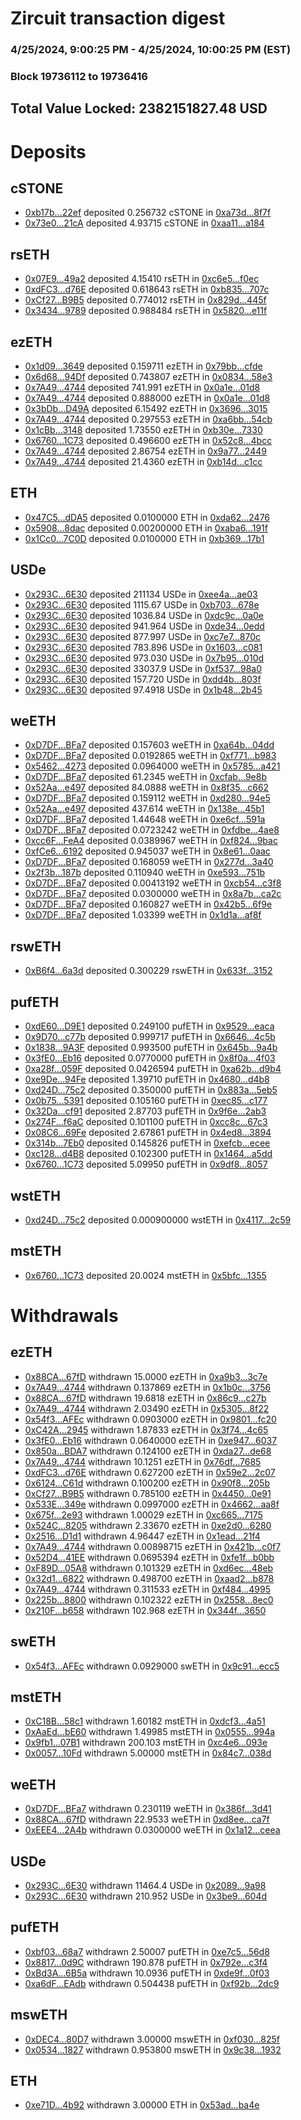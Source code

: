 # Zircuit transaction digest
### 4/25/2024, 9:00:25 PM - 4/25/2024, 10:00:25 PM (EST)
### Block 19736112 to 19736416

## Total Value Locked: 2382151827.48 USD

# Deposits
## cSTONE
- [0xb17b...22ef](https://etherscan.io/address/0xb17bE0043196cC43E14b689923B74bD7D4dc22ef) deposited 0.256732 cSTONE in [0xa73d...8f7f](https://etherscan.io/tx/0xb17bE0043196cC43E14b689923B74bD7D4dc22ef)
- [0x73e0...21cA](https://etherscan.io/address/0x73e0F7352502C58B09056C6ce7CF5698286121cA) deposited 4.93715 cSTONE in [0xaa11...a184](https://etherscan.io/tx/0x73e0F7352502C58B09056C6ce7CF5698286121cA)
## rsETH
- [0x07E9...49a2](https://etherscan.io/address/0x07E9aA40272429a4E2Ee072208FdEB76407249a2) deposited 4.15410 rsETH in [0xc6e5...f0ec](https://etherscan.io/tx/0x07E9aA40272429a4E2Ee072208FdEB76407249a2)
- [0xdFC3...d76E](https://etherscan.io/address/0xdFC30c075019Bb671d60D84242d814f3cdf8d76E) deposited 0.618643 rsETH in [0xb835...707c](https://etherscan.io/tx/0xdFC30c075019Bb671d60D84242d814f3cdf8d76E)
- [0xCf27...B9B5](https://etherscan.io/address/0xCf27137f2887e5634aFe103f3B3c9a92a8eEB9B5) deposited 0.774012 rsETH in [0x829d...445f](https://etherscan.io/tx/0xCf27137f2887e5634aFe103f3B3c9a92a8eEB9B5)
- [0x3434...9789](https://etherscan.io/address/0x34349c5569e7B846c3558961552D2202760A9789) deposited 0.988484 rsETH in [0x5820...e11f](https://etherscan.io/tx/0x34349c5569e7B846c3558961552D2202760A9789)
## ezETH
- [0x1d09...3649](https://etherscan.io/address/0x1d09ebfEb3F96AdC0F169ccA810d6a320B0C3649) deposited 0.159711 ezETH in [0x79bb...cfde](https://etherscan.io/tx/0x1d09ebfEb3F96AdC0F169ccA810d6a320B0C3649)
- [0x6d68...94Df](https://etherscan.io/address/0x6d68721bD78b1cD6bb311229067145B25A5894Df) deposited 0.743807 ezETH in [0x0834...58e3](https://etherscan.io/tx/0x6d68721bD78b1cD6bb311229067145B25A5894Df)
- [0x7A49...4744](https://etherscan.io/address/0x7A493Be5c2ce014cD049Bf178a1ac0Db1B434744) deposited 741.991 ezETH in [0x0a1e...01d8](https://etherscan.io/tx/0x7A493Be5c2ce014cD049Bf178a1ac0Db1B434744)
- [0x7A49...4744](https://etherscan.io/address/0x7A493Be5c2ce014cD049Bf178a1ac0Db1B434744) deposited 0.888000 ezETH in [0x0a1e...01d8](https://etherscan.io/tx/0x7A493Be5c2ce014cD049Bf178a1ac0Db1B434744)
- [0x3bDb...D49A](https://etherscan.io/address/0x3bDb6119802EF01EAb4E2A74BEDB5e0227BeD49A) deposited 6.15492 ezETH in [0x3696...3015](https://etherscan.io/tx/0x3bDb6119802EF01EAb4E2A74BEDB5e0227BeD49A)
- [0x7A49...4744](https://etherscan.io/address/0x7A493Be5c2ce014cD049Bf178a1ac0Db1B434744) deposited 0.297553 ezETH in [0xa6bb...54cb](https://etherscan.io/tx/0x7A493Be5c2ce014cD049Bf178a1ac0Db1B434744)
- [0x1cBb...3148](https://etherscan.io/address/0x1cBb8995Eff34d2f1c9a4Af86D7dCEA41e583148) deposited 1.73550 ezETH in [0xb30e...7330](https://etherscan.io/tx/0x1cBb8995Eff34d2f1c9a4Af86D7dCEA41e583148)
- [0x6760...1C73](https://etherscan.io/address/0x67602060c3B727697432cDA9F12Bfe81C12A1C73) deposited 0.496600 ezETH in [0x52c8...4bcc](https://etherscan.io/tx/0x67602060c3B727697432cDA9F12Bfe81C12A1C73)
- [0x7A49...4744](https://etherscan.io/address/0x7A493Be5c2ce014cD049Bf178a1ac0Db1B434744) deposited 2.86754 ezETH in [0x9a77...2449](https://etherscan.io/tx/0x7A493Be5c2ce014cD049Bf178a1ac0Db1B434744)
- [0x7A49...4744](https://etherscan.io/address/0x7A493Be5c2ce014cD049Bf178a1ac0Db1B434744) deposited 21.4360 ezETH in [0xb14d...c1cc](https://etherscan.io/tx/0x7A493Be5c2ce014cD049Bf178a1ac0Db1B434744)
## ETH
- [0x47C5...dDA5](https://etherscan.io/address/0x47C506b98B0FB320c1Fe98F52CA928fE7255dDA5) deposited 0.0100000 ETH in [0xda62...2476](https://etherscan.io/tx/0x47C506b98B0FB320c1Fe98F52CA928fE7255dDA5)
- [0x5908...8dac](https://etherscan.io/address/0x590844bE41FeD94c2A09cf8A3a0252fe4c368dac) deposited 0.00200000 ETH in [0xaba6...191f](https://etherscan.io/tx/0x590844bE41FeD94c2A09cf8A3a0252fe4c368dac)
- [0x1Cc0...7C0D](https://etherscan.io/address/0x1Cc00Cc60f0b031Bb8d460358E27ab2857a07C0D) deposited 0.0100000 ETH in [0xb369...17b1](https://etherscan.io/tx/0x1Cc00Cc60f0b031Bb8d460358E27ab2857a07C0D)
## USDe
- [0x293C...6E30](https://etherscan.io/address/0x293C6937D8D82e05B01335F7B33FBA0c8e256E30) deposited 211134 USDe in [0xee4a...ae03](https://etherscan.io/tx/0x293C6937D8D82e05B01335F7B33FBA0c8e256E30)
- [0x293C...6E30](https://etherscan.io/address/0x293C6937D8D82e05B01335F7B33FBA0c8e256E30) deposited 1115.67 USDe in [0xb703...678e](https://etherscan.io/tx/0x293C6937D8D82e05B01335F7B33FBA0c8e256E30)
- [0x293C...6E30](https://etherscan.io/address/0x293C6937D8D82e05B01335F7B33FBA0c8e256E30) deposited 1036.84 USDe in [0xdc9c...0a0e](https://etherscan.io/tx/0x293C6937D8D82e05B01335F7B33FBA0c8e256E30)
- [0x293C...6E30](https://etherscan.io/address/0x293C6937D8D82e05B01335F7B33FBA0c8e256E30) deposited 941.964 USDe in [0xde34...0edd](https://etherscan.io/tx/0x293C6937D8D82e05B01335F7B33FBA0c8e256E30)
- [0x293C...6E30](https://etherscan.io/address/0x293C6937D8D82e05B01335F7B33FBA0c8e256E30) deposited 877.997 USDe in [0xc7e7...870c](https://etherscan.io/tx/0x293C6937D8D82e05B01335F7B33FBA0c8e256E30)
- [0x293C...6E30](https://etherscan.io/address/0x293C6937D8D82e05B01335F7B33FBA0c8e256E30) deposited 783.896 USDe in [0x1603...c081](https://etherscan.io/tx/0x293C6937D8D82e05B01335F7B33FBA0c8e256E30)
- [0x293C...6E30](https://etherscan.io/address/0x293C6937D8D82e05B01335F7B33FBA0c8e256E30) deposited 973.030 USDe in [0x7b95...010d](https://etherscan.io/tx/0x293C6937D8D82e05B01335F7B33FBA0c8e256E30)
- [0x293C...6E30](https://etherscan.io/address/0x293C6937D8D82e05B01335F7B33FBA0c8e256E30) deposited 33037.9 USDe in [0xf537...98a0](https://etherscan.io/tx/0x293C6937D8D82e05B01335F7B33FBA0c8e256E30)
- [0x293C...6E30](https://etherscan.io/address/0x293C6937D8D82e05B01335F7B33FBA0c8e256E30) deposited 157.720 USDe in [0xdd4b...803f](https://etherscan.io/tx/0x293C6937D8D82e05B01335F7B33FBA0c8e256E30)
- [0x293C...6E30](https://etherscan.io/address/0x293C6937D8D82e05B01335F7B33FBA0c8e256E30) deposited 97.4918 USDe in [0x1b48...2b45](https://etherscan.io/tx/0x293C6937D8D82e05B01335F7B33FBA0c8e256E30)
## weETH
- [0xD7DF...BFa7](https://etherscan.io/address/0xD7DF7E085214743530afF339aFC420c7c720BFa7) deposited 0.157603 weETH in [0xa64b...04dd](https://etherscan.io/tx/0xD7DF7E085214743530afF339aFC420c7c720BFa7)
- [0xD7DF...BFa7](https://etherscan.io/address/0xD7DF7E085214743530afF339aFC420c7c720BFa7) deposited 0.0192865 weETH in [0xf771...b983](https://etherscan.io/tx/0xD7DF7E085214743530afF339aFC420c7c720BFa7)
- [0x5462...4273](https://etherscan.io/address/0x54625BA84D1cfb0aCFB507EF9fCe23dB78824273) deposited 0.0964000 weETH in [0x5785...a421](https://etherscan.io/tx/0x54625BA84D1cfb0aCFB507EF9fCe23dB78824273)
- [0xD7DF...BFa7](https://etherscan.io/address/0xD7DF7E085214743530afF339aFC420c7c720BFa7) deposited 61.2345 weETH in [0xcfab...9e8b](https://etherscan.io/tx/0xD7DF7E085214743530afF339aFC420c7c720BFa7)
- [0x52Aa...e497](https://etherscan.io/address/0x52Aa899454998Be5b000Ad077a46Bbe360F4e497) deposited 84.0888 weETH in [0x8f35...c662](https://etherscan.io/tx/0x52Aa899454998Be5b000Ad077a46Bbe360F4e497)
- [0xD7DF...BFa7](https://etherscan.io/address/0xD7DF7E085214743530afF339aFC420c7c720BFa7) deposited 0.159112 weETH in [0xd280...94e5](https://etherscan.io/tx/0xD7DF7E085214743530afF339aFC420c7c720BFa7)
- [0x52Aa...e497](https://etherscan.io/address/0x52Aa899454998Be5b000Ad077a46Bbe360F4e497) deposited 437.614 weETH in [0x138e...45b1](https://etherscan.io/tx/0x52Aa899454998Be5b000Ad077a46Bbe360F4e497)
- [0xD7DF...BFa7](https://etherscan.io/address/0xD7DF7E085214743530afF339aFC420c7c720BFa7) deposited 1.44648 weETH in [0xe6cf...591a](https://etherscan.io/tx/0xD7DF7E085214743530afF339aFC420c7c720BFa7)
- [0xD7DF...BFa7](https://etherscan.io/address/0xD7DF7E085214743530afF339aFC420c7c720BFa7) deposited 0.0723242 weETH in [0xfdbe...4ae8](https://etherscan.io/tx/0xD7DF7E085214743530afF339aFC420c7c720BFa7)
- [0xcc6F...FeA4](https://etherscan.io/address/0xcc6F78E860972d94EaA81a6C6E1987B96ca1FeA4) deposited 0.0389967 weETH in [0xf824...9bac](https://etherscan.io/tx/0xcc6F78E860972d94EaA81a6C6E1987B96ca1FeA4)
- [0xfCe6...6192](https://etherscan.io/address/0xfCe69b5E4c6931e29Be9911E7635737A74986192) deposited 0.945037 weETH in [0x8e61...0aac](https://etherscan.io/tx/0xfCe69b5E4c6931e29Be9911E7635737A74986192)
- [0xD7DF...BFa7](https://etherscan.io/address/0xD7DF7E085214743530afF339aFC420c7c720BFa7) deposited 0.168059 weETH in [0x277d...3a40](https://etherscan.io/tx/0xD7DF7E085214743530afF339aFC420c7c720BFa7)
- [0x2f3b...187b](https://etherscan.io/address/0x2f3b9bF2384862117755463FF07ca028e662187b) deposited 0.110940 weETH in [0xe593...751b](https://etherscan.io/tx/0x2f3b9bF2384862117755463FF07ca028e662187b)
- [0xD7DF...BFa7](https://etherscan.io/address/0xD7DF7E085214743530afF339aFC420c7c720BFa7) deposited 0.00413192 weETH in [0xcb54...c3f8](https://etherscan.io/tx/0xD7DF7E085214743530afF339aFC420c7c720BFa7)
- [0xD7DF...BFa7](https://etherscan.io/address/0xD7DF7E085214743530afF339aFC420c7c720BFa7) deposited 0.0300000 weETH in [0x8a7b...ca2c](https://etherscan.io/tx/0xD7DF7E085214743530afF339aFC420c7c720BFa7)
- [0xD7DF...BFa7](https://etherscan.io/address/0xD7DF7E085214743530afF339aFC420c7c720BFa7) deposited 0.160827 weETH in [0x42b5...6f9e](https://etherscan.io/tx/0xD7DF7E085214743530afF339aFC420c7c720BFa7)
- [0xD7DF...BFa7](https://etherscan.io/address/0xD7DF7E085214743530afF339aFC420c7c720BFa7) deposited 1.03399 weETH in [0x1d1a...af8f](https://etherscan.io/tx/0xD7DF7E085214743530afF339aFC420c7c720BFa7)
## rswETH
- [0xB6f4...6a3d](https://etherscan.io/address/0xB6f4Bf0A29776238f67Fc91A02347A19702a6a3d) deposited 0.300229 rswETH in [0x633f...3152](https://etherscan.io/tx/0xB6f4Bf0A29776238f67Fc91A02347A19702a6a3d)
## pufETH
- [0xdE60...D9E1](https://etherscan.io/address/0xdE602e913Ae01895cdDF7DECf96A9162C527D9E1) deposited 0.249100 pufETH in [0x9529...eaca](https://etherscan.io/tx/0xdE602e913Ae01895cdDF7DECf96A9162C527D9E1)
- [0x9D70...c77b](https://etherscan.io/address/0x9D709456180a6b3e52A320bf140B000641Cfc77b) deposited 0.999717 pufETH in [0x6646...4c5b](https://etherscan.io/tx/0x9D709456180a6b3e52A320bf140B000641Cfc77b)
- [0x1838...9A3F](https://etherscan.io/address/0x1838DEa9752fbF0f634e01d04BF0e9611e739A3F) deposited 0.993500 pufETH in [0x645b...9a4b](https://etherscan.io/tx/0x1838DEa9752fbF0f634e01d04BF0e9611e739A3F)
- [0x3fE0...Eb16](https://etherscan.io/address/0x3fE0c9E9B0d2Bee9Cf82405E31A75555016eEb16) deposited 0.0770000 pufETH in [0x8f0a...4f03](https://etherscan.io/tx/0x3fE0c9E9B0d2Bee9Cf82405E31A75555016eEb16)
- [0xa28f...059F](https://etherscan.io/address/0xa28f0fDc271d3404F4f1477731a5c6e4054F059F) deposited 0.0426594 pufETH in [0xa62b...d9b4](https://etherscan.io/tx/0xa28f0fDc271d3404F4f1477731a5c6e4054F059F)
- [0xe9De...94Fe](https://etherscan.io/address/0xe9Deb769926abf11102D9d3dfbeE72885BF494Fe) deposited 1.39710 pufETH in [0x4680...d4b8](https://etherscan.io/tx/0xe9Deb769926abf11102D9d3dfbeE72885BF494Fe)
- [0xd24D...75c2](https://etherscan.io/address/0xd24D953EC2a9bE9524bCFe491A8349172F4C75c2) deposited 0.350000 pufETH in [0x883a...5eb5](https://etherscan.io/tx/0xd24D953EC2a9bE9524bCFe491A8349172F4C75c2)
- [0x0b75...5391](https://etherscan.io/address/0x0b75B0317F0430cf752f0bfa902bBc00e1dE5391) deposited 0.105160 pufETH in [0xec85...c177](https://etherscan.io/tx/0x0b75B0317F0430cf752f0bfa902bBc00e1dE5391)
- [0x32Da...cf91](https://etherscan.io/address/0x32Da20f5B28FfFe38F9facB9e037fC514184cf91) deposited 2.87703 pufETH in [0x9f6e...2ab3](https://etherscan.io/tx/0x32Da20f5B28FfFe38F9facB9e037fC514184cf91)
- [0x274F...f6aC](https://etherscan.io/address/0x274F7Ce570e60503cC80d84A5Af5456482bCf6aC) deposited 0.101100 pufETH in [0xcc8c...67c3](https://etherscan.io/tx/0x274F7Ce570e60503cC80d84A5Af5456482bCf6aC)
- [0x08C6...69Fe](https://etherscan.io/address/0x08C640F24c76d218E87Fb537D63c1d30B31F69Fe) deposited 2.67861 pufETH in [0x4ed8...3894](https://etherscan.io/tx/0x08C640F24c76d218E87Fb537D63c1d30B31F69Fe)
- [0x314b...7Eb0](https://etherscan.io/address/0x314b657c87ACAE85d2f7654eBb14f5e319367Eb0) deposited 0.145826 pufETH in [0xefcb...ecee](https://etherscan.io/tx/0x314b657c87ACAE85d2f7654eBb14f5e319367Eb0)
- [0xc128...d4B8](https://etherscan.io/address/0xc1281B9488A1059Bbf94a3ec47bFDb42a465d4B8) deposited 0.102300 pufETH in [0x1464...a5dd](https://etherscan.io/tx/0xc1281B9488A1059Bbf94a3ec47bFDb42a465d4B8)
- [0x6760...1C73](https://etherscan.io/address/0x67602060c3B727697432cDA9F12Bfe81C12A1C73) deposited 5.09950 pufETH in [0x9df8...8057](https://etherscan.io/tx/0x67602060c3B727697432cDA9F12Bfe81C12A1C73)
## wstETH
- [0xd24D...75c2](https://etherscan.io/address/0xd24D953EC2a9bE9524bCFe491A8349172F4C75c2) deposited 0.000900000 wstETH in [0x4117...2c59](https://etherscan.io/tx/0xd24D953EC2a9bE9524bCFe491A8349172F4C75c2)
## mstETH
- [0x6760...1C73](https://etherscan.io/address/0x67602060c3B727697432cDA9F12Bfe81C12A1C73) deposited 20.0024 mstETH in [0x5bfc...1355](https://etherscan.io/tx/0x67602060c3B727697432cDA9F12Bfe81C12A1C73)
# Withdrawals
## ezETH
- [0x88CA...67fD](https://etherscan.io/address/0x88CA7AD8646b1103a283444b5cE9Ed01b02567fD) withdrawn 15.0000 ezETH in [0xa9b3...3c7e](https://etherscan.io/tx/0x88CA7AD8646b1103a283444b5cE9Ed01b02567fD)
- [0x7A49...4744](https://etherscan.io/address/0x7A493Be5c2ce014cD049Bf178a1ac0Db1B434744) withdrawn 0.137869 ezETH in [0x1b0c...3756](https://etherscan.io/tx/0x7A493Be5c2ce014cD049Bf178a1ac0Db1B434744)
- [0x88CA...67fD](https://etherscan.io/address/0x88CA7AD8646b1103a283444b5cE9Ed01b02567fD) withdrawn 19.6818 ezETH in [0x86c9...c27b](https://etherscan.io/tx/0x88CA7AD8646b1103a283444b5cE9Ed01b02567fD)
- [0x7A49...4744](https://etherscan.io/address/0x7A493Be5c2ce014cD049Bf178a1ac0Db1B434744) withdrawn 2.03490 ezETH in [0x5305...8f22](https://etherscan.io/tx/0x7A493Be5c2ce014cD049Bf178a1ac0Db1B434744)
- [0x54f3...AFEc](https://etherscan.io/address/0x54f3E7Eb913BeaFAeCbe39f2991AE099bE16AFEc) withdrawn 0.0903000 ezETH in [0x9801...fc20](https://etherscan.io/tx/0x54f3E7Eb913BeaFAeCbe39f2991AE099bE16AFEc)
- [0xC42A...2945](https://etherscan.io/address/0xC42A8aBEbEA0D36775f4d274e0Cb87e160e02945) withdrawn 1.87833 ezETH in [0x3f74...4c65](https://etherscan.io/tx/0xC42A8aBEbEA0D36775f4d274e0Cb87e160e02945)
- [0x3fE0...Eb16](https://etherscan.io/address/0x3fE0c9E9B0d2Bee9Cf82405E31A75555016eEb16) withdrawn 0.0640000 ezETH in [0xe947...6037](https://etherscan.io/tx/0x3fE0c9E9B0d2Bee9Cf82405E31A75555016eEb16)
- [0x850a...BDA7](https://etherscan.io/address/0x850a85583b1EFD86D530281Fb76F2a5708B2BDA7) withdrawn 0.124100 ezETH in [0xda27...de68](https://etherscan.io/tx/0x850a85583b1EFD86D530281Fb76F2a5708B2BDA7)
- [0x7A49...4744](https://etherscan.io/address/0x7A493Be5c2ce014cD049Bf178a1ac0Db1B434744) withdrawn 10.1251 ezETH in [0x76df...7685](https://etherscan.io/tx/0x7A493Be5c2ce014cD049Bf178a1ac0Db1B434744)
- [0xdFC3...d76E](https://etherscan.io/address/0xdFC30c075019Bb671d60D84242d814f3cdf8d76E) withdrawn 0.627200 ezETH in [0x59e2...2c07](https://etherscan.io/tx/0xdFC30c075019Bb671d60D84242d814f3cdf8d76E)
- [0x6124...C61d](https://etherscan.io/address/0x6124268d39C7FC2cB858FEA885C8b76fA1f8C61d) withdrawn 0.100200 ezETH in [0x90f8...205b](https://etherscan.io/tx/0x6124268d39C7FC2cB858FEA885C8b76fA1f8C61d)
- [0xCf27...B9B5](https://etherscan.io/address/0xCf27137f2887e5634aFe103f3B3c9a92a8eEB9B5) withdrawn 0.785100 ezETH in [0x4450...0e91](https://etherscan.io/tx/0xCf27137f2887e5634aFe103f3B3c9a92a8eEB9B5)
- [0x533E...349e](https://etherscan.io/address/0x533E575be137DeA0648fCd304023f9b95343349e) withdrawn 0.0997000 ezETH in [0x4662...aa8f](https://etherscan.io/tx/0x533E575be137DeA0648fCd304023f9b95343349e)
- [0x675f...2e93](https://etherscan.io/address/0x675f89F2043044d980De5867cEb9BbFBE6B82e93) withdrawn 1.00029 ezETH in [0xc665...7175](https://etherscan.io/tx/0x675f89F2043044d980De5867cEb9BbFBE6B82e93)
- [0x524C...8205](https://etherscan.io/address/0x524C78a7934e56216C4AA20dDC14340127308205) withdrawn 2.33670 ezETH in [0xe2d0...6280](https://etherscan.io/tx/0x524C78a7934e56216C4AA20dDC14340127308205)
- [0x2516...D1d1](https://etherscan.io/address/0x25164595b94bc4ff17bDc517954fA4Ca5682D1d1) withdrawn 4.96447 ezETH in [0x1ead...21f4](https://etherscan.io/tx/0x25164595b94bc4ff17bDc517954fA4Ca5682D1d1)
- [0x7A49...4744](https://etherscan.io/address/0x7A493Be5c2ce014cD049Bf178a1ac0Db1B434744) withdrawn 0.00898715 ezETH in [0x421b...c0f7](https://etherscan.io/tx/0x7A493Be5c2ce014cD049Bf178a1ac0Db1B434744)
- [0x52D4...41EE](https://etherscan.io/address/0x52D471d52d9c083693A5bE7bd4482574045841EE) withdrawn 0.0695394 ezETH in [0xfe1f...b0bb](https://etherscan.io/tx/0x52D471d52d9c083693A5bE7bd4482574045841EE)
- [0xF89D...05A8](https://etherscan.io/address/0xF89D27B6df85340Fedf5Ca1Eb0216b1b96E105A8) withdrawn 0.101329 ezETH in [0xd6ec...48eb](https://etherscan.io/tx/0xF89D27B6df85340Fedf5Ca1Eb0216b1b96E105A8)
- [0x32d1...6822](https://etherscan.io/address/0x32d12513AB62d4dc7143A0f6CB605752aCE46822) withdrawn 0.498700 ezETH in [0xaad2...b878](https://etherscan.io/tx/0x32d12513AB62d4dc7143A0f6CB605752aCE46822)
- [0x7A49...4744](https://etherscan.io/address/0x7A493Be5c2ce014cD049Bf178a1ac0Db1B434744) withdrawn 0.311533 ezETH in [0xf484...4995](https://etherscan.io/tx/0x7A493Be5c2ce014cD049Bf178a1ac0Db1B434744)
- [0x225b...8800](https://etherscan.io/address/0x225b21111bcC0F894058a275a468AB027eb18800) withdrawn 0.102322 ezETH in [0x2558...8ec0](https://etherscan.io/tx/0x225b21111bcC0F894058a275a468AB027eb18800)
- [0x210F...b658](https://etherscan.io/address/0x210FC370B8c5acc5Df181d3524EAb00Acb29b658) withdrawn 102.968 ezETH in [0x344f...3650](https://etherscan.io/tx/0x210FC370B8c5acc5Df181d3524EAb00Acb29b658)
## swETH
- [0x54f3...AFEc](https://etherscan.io/address/0x54f3E7Eb913BeaFAeCbe39f2991AE099bE16AFEc) withdrawn 0.0929000 swETH in [0x9c91...ecc5](https://etherscan.io/tx/0x54f3E7Eb913BeaFAeCbe39f2991AE099bE16AFEc)
## mstETH
- [0xC18B...58c1](https://etherscan.io/address/0xC18B43ED89D57EaB52E217D73d40C3f8e10858c1) withdrawn 1.60182 mstETH in [0xdcf3...4a51](https://etherscan.io/tx/0xC18B43ED89D57EaB52E217D73d40C3f8e10858c1)
- [0xAaEd...bE60](https://etherscan.io/address/0xAaEdd7D337815d10B9bd4e2430a2172F881EbE60) withdrawn 1.49985 mstETH in [0x0555...994a](https://etherscan.io/tx/0xAaEdd7D337815d10B9bd4e2430a2172F881EbE60)
- [0x9fb1...07B1](https://etherscan.io/address/0x9fb1750Da6266a05601855bb62767eBC742707B1) withdrawn 200.103 mstETH in [0xc4e6...093e](https://etherscan.io/tx/0x9fb1750Da6266a05601855bb62767eBC742707B1)
- [0x0057...10Fd](https://etherscan.io/address/0x0057d39E9A154FcA84892721bc34c46689F810Fd) withdrawn 5.00000 mstETH in [0x84c7...038d](https://etherscan.io/tx/0x0057d39E9A154FcA84892721bc34c46689F810Fd)
## weETH
- [0xD7DF...BFa7](https://etherscan.io/address/0xD7DF7E085214743530afF339aFC420c7c720BFa7) withdrawn 0.230119 weETH in [0x386f...3d41](https://etherscan.io/tx/0xD7DF7E085214743530afF339aFC420c7c720BFa7)
- [0x88CA...67fD](https://etherscan.io/address/0x88CA7AD8646b1103a283444b5cE9Ed01b02567fD) withdrawn 22.9533 weETH in [0xd8ee...ca7f](https://etherscan.io/tx/0x88CA7AD8646b1103a283444b5cE9Ed01b02567fD)
- [0xEEE4...2A4b](https://etherscan.io/address/0xEEE4C53D23F9327cD1986Ab74Ee6E6D434882A4b) withdrawn 0.0300000 weETH in [0x1a12...ceea](https://etherscan.io/tx/0xEEE4C53D23F9327cD1986Ab74Ee6E6D434882A4b)
## USDe
- [0x293C...6E30](https://etherscan.io/address/0x293C6937D8D82e05B01335F7B33FBA0c8e256E30) withdrawn 11464.4 USDe in [0x2089...9a98](https://etherscan.io/tx/0x293C6937D8D82e05B01335F7B33FBA0c8e256E30)
- [0x293C...6E30](https://etherscan.io/address/0x293C6937D8D82e05B01335F7B33FBA0c8e256E30) withdrawn 210.952 USDe in [0x3be9...604d](https://etherscan.io/tx/0x293C6937D8D82e05B01335F7B33FBA0c8e256E30)
## pufETH
- [0xbf03...68a7](https://etherscan.io/address/0xbf03aaE6f2c2DFa39a536fbD13296c48A2a868a7) withdrawn 2.50007 pufETH in [0xe7c5...56d8](https://etherscan.io/tx/0xbf03aaE6f2c2DFa39a536fbD13296c48A2a868a7)
- [0x8817...0d9C](https://etherscan.io/address/0x881790fC61fAefbe81162E06235eFAA2096D0d9C) withdrawn 190.878 pufETH in [0x792e...c3f4](https://etherscan.io/tx/0x881790fC61fAefbe81162E06235eFAA2096D0d9C)
- [0xBd3A...6B5a](https://etherscan.io/address/0xBd3AA31b55f6AB88E9911C6Dc4a753cd35BF6B5a) withdrawn 10.0936 pufETH in [0xde9f...0f03](https://etherscan.io/tx/0xBd3AA31b55f6AB88E9911C6Dc4a753cd35BF6B5a)
- [0xa6dF...EAdb](https://etherscan.io/address/0xa6dFe93ebE96E12c186Aa64844B570ABDBB2EAdb) withdrawn 0.504438 pufETH in [0xf92b...2dc9](https://etherscan.io/tx/0xa6dFe93ebE96E12c186Aa64844B570ABDBB2EAdb)
## mswETH
- [0xDEC4...80D7](https://etherscan.io/address/0xDEC4FEFEf7ce8f4AF068BF6861F99999E01c80D7) withdrawn 3.00000 mswETH in [0xf030...825f](https://etherscan.io/tx/0xDEC4FEFEf7ce8f4AF068BF6861F99999E01c80D7)
- [0x0534...1827](https://etherscan.io/address/0x053483acE74Da55495e30Fac5028751635531827) withdrawn 0.953800 mswETH in [0x9c38...1932](https://etherscan.io/tx/0x053483acE74Da55495e30Fac5028751635531827)
## ETH
- [0xe71D...4b92](https://etherscan.io/address/0xe71DfB051F9f5a2e6AD93EA532D39Fe7ff154b92) withdrawn 3.00000 ETH in [0x53ad...ba4e](https://etherscan.io/tx/0xe71DfB051F9f5a2e6AD93EA532D39Fe7ff154b92)
